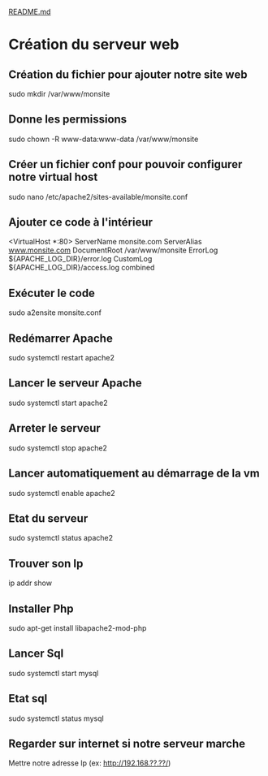 [README.md](./README.md)

# Création du serveur web


## Création du fichier pour ajouter notre site web
sudo mkdir /var/www/monsite


## Donne les permissions
sudo chown -R www-data:www-data /var/www/monsite


## Créer un fichier conf pour pouvoir configurer notre virtual host
sudo nano /etc/apache2/sites-available/monsite.conf


## Ajouter ce code à l'intérieur
<VirtualHost *:80> ServerName monsite.com ServerAlias www.monsite.com DocumentRoot /var/www/monsite ErrorLog ${APACHE_LOG_DIR}/error.log CustomLog ${APACHE_LOG_DIR}/access.log combined </VirtualHost> 


## Exécuter le code 
sudo a2ensite monsite.conf


## Redémarrer Apache
sudo systemctl restart apache2


## Lancer le serveur Apache
sudo systemctl start apache2


## Arreter le serveur
sudo systemctl stop apache2


## Lancer automatiquement au démarrage de la vm
sudo systemctl enable apache2


## Etat du serveur
sudo systemctl status apache2


## Trouver son Ip
ip addr show


## Installer Php
sudo apt-get install libapache2-mod-php


## Lancer Sql
sudo systemctl start mysql


## Etat sql
sudo systemctl status mysql


## Regarder sur internet si notre serveur marche
Mettre notre adresse Ip (ex: http://192.168.??.??/)

